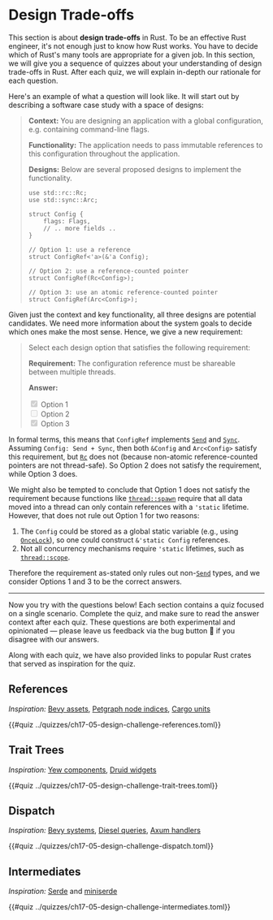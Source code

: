# Design Trade-offs

This section is about **design trade-offs** in Rust. To be an effective Rust engineer, it's not enough just to know how Rust works. You have to decide which of Rust's many tools are appropriate for a given job. In this section, we will give you a sequence of quizzes about your understanding of design trade-offs in Rust.  After each quiz, we will explain in-depth our rationale for each question.

Here's an example of what a question will look like. It will start out by describing a software case study with a space of designs:

> **Context:** You are designing an application with a global configuration, e.g. containing command-line flags.
>
> **Functionality:** The application needs to pass immutable references to this configuration throughout the application.
>
> **Designs:** Below are several proposed designs to implement the functionality.
>
> ```rust,ignore
> use std::rc::Rc;
> use std::sync::Arc;
>
> struct Config { 
>     flags: Flags,
>     // .. more fields ..
> }
> 
> // Option 1: use a reference
> struct ConfigRef<'a>(&'a Config);
> 
> // Option 2: use a reference-counted pointer
> struct ConfigRef(Rc<Config>);
> 
> // Option 3: use an atomic reference-counted pointer
> struct ConfigRef(Arc<Config>);
> ```

Given just the context and key functionality, all three designs are potential candidates. 
We need more information about the system goals to decide which ones make the most sense.
Hence, we give a new requirement:

> Select each design option that satisfies the following requirement:
>
> **Requirement:** The configuration reference must be shareable between multiple threads.
>
> **Answer:**
>
> <input type="checkbox" checked disabled> Option 1 <br>
> <input type="checkbox" disabled> Option 2 <br>
> <input type="checkbox" checked disabled> Option 3 <br>

In formal terms, this means that `ConfigRef` implements [`Send`] and [`Sync`]. 
Assuming `Config: Send + Sync`, then both `&Config` and `Arc<Config>` satisfy this requirement,
but [`Rc`] does not (because non-atomic reference-counted pointers are not thread-safe). So Option 2 does not satisfy the requirement, while Option 3 does.

We might also be tempted to conclude that Option 1 does not satisfy the requirement because functions like [`thread::spawn`] require that all data moved into a thread can only contain references with a `'static` lifetime. However, that does not rule out Option 1 for two reasons:
1.  The `Config` could be stored as a global static variable (e.g., using [`OnceLock`]), so one could construct `&'static Config` references.
2. Not all concurrency mechanisms require `'static` lifetimes, such as [`thread::scope`]. 

Therefore the requirement as-stated only rules out non-[`Send`] types, and we consider Options 1 and 3 to be the correct answers.

[`thread::spawn`]: https://doc.rust-lang.org/std/thread/fn.spawn.html
[`Send`]: https://doc.rust-lang.org/std/marker/trait.Send.html
[`Sync`]: https://doc.rust-lang.org/std/marker/trait.Sync.html
[`Rc`]: https://doc.rust-lang.org/std/rc/struct.Rc.html
[`OnceLock`]: https://doc.rust-lang.org/std/sync/struct.OnceLock.html
[`thread::scope`]: https://doc.rust-lang.org/std/thread/fn.scope.html

<hr>

Now you try with the questions below! Each section contains a quiz focused on a single scenario. Complete the quiz, and make sure to read the answer context after each quiz. These questions are both experimental and opinionated &mdash; please leave us feedback via the bug button 🐞 if you disagree with our answers.

Along with each quiz, we have also provided links to popular Rust crates that served as inspiration for the quiz.

## References

*Inspiration:* [Bevy assets], [Petgraph node indices], [Cargo units]

{{#quiz ../quizzes/ch17-05-design-challenge-references.toml}}


[Bevy assets]: https://docs.rs/bevy/0.11.2/bevy/asset/struct.Assets.html
[Petgraph node indices]: https://docs.rs/petgraph/0.6.4/petgraph/graph/struct.NodeIndex.html
[Cargo units]: https://docs.rs/cargo/0.73.1/cargo/core/compiler/struct.Unit.html

## Trait Trees

*Inspiration:* [Yew components], [Druid widgets]

{{#quiz ../quizzes/ch17-05-design-challenge-trait-trees.toml}}

[Yew components]: https://docs.rs/yew/0.20.0/yew/html/trait.Component.html
[Druid widgets]: https://docs.rs/druid/0.8.3/druid/trait.Widget.html

## Dispatch

*Inspiration:* [Bevy systems], [Diesel queries], [Axum handlers]

{{#quiz ../quizzes/ch17-05-design-challenge-dispatch.toml}}

[Bevy systems]: https://docs.rs/bevy_ecs/0.11.2/bevy_ecs/system/trait.IntoSystem.html
[Diesel queries]: https://docs.diesel.rs/2.1.x/diesel/query_dsl/trait.BelongingToDsl.html
[Axum handlers]: https://docs.rs/axum/0.6.20/axum/handler/trait.Handler.html

## Intermediates

*Inspiration:* [Serde] and [miniserde]

{{#quiz ../quizzes/ch17-05-design-challenge-intermediates.toml}}

[Serde]: https://docs.rs/serde/1.0.188/serde/trait.Serialize.html
[miniserde]: https://docs.rs/miniserde/0.1.34/miniserde/trait.Serialize.html